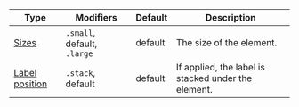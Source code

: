 | Type                              | Modifiers                   | Default | Description                                         |
| --------------------------------- | --------------------------- | ------- | --------------------------------------------------- |
| [Sizes](#sizes)                   | `.small`, default, `.large` | default | The size of the element.                            |
| [Label position](#label-position) | `.stack`, default           | default | If applied, the label is stacked under the element. |
